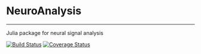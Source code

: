 # NeuroAnalysis
___
Julia package for neural signal analysis

[![Build Status](https://travis-ci.org/babaq/NeuroAnalysis.jl.svg?branch=master)](https://travis-ci.org/babaq/NeuroAnalysis.jl)
[![Coverage Status](https://img.shields.io/coveralls/babaq/NeuroAnalysis.jl.svg)](https://coveralls.io/r/babaq/NeuroAnalysis.jl)
